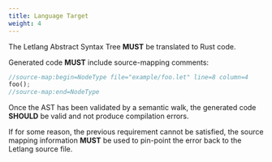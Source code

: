 ```yaml
---
title: Language Target
weight: 4
---
```


The Letlang Abstract Syntax Tree **MUST** be translated to Rust code.

Generated code **MUST** include source-mapping comments:

```rust
//source-map:begin=NodeType file="example/foo.let" line=8 column=4
foo();
//source-map:end=NodeType
```

Once the AST has been validated by a semantic walk, the generated code
**SHOULD** be valid and not produce compilation errors.

If for some reason, the previous requirement cannot be satisfied, the source
mapping information **MUST** be used to pin-point the error back to the Letlang
source file.
